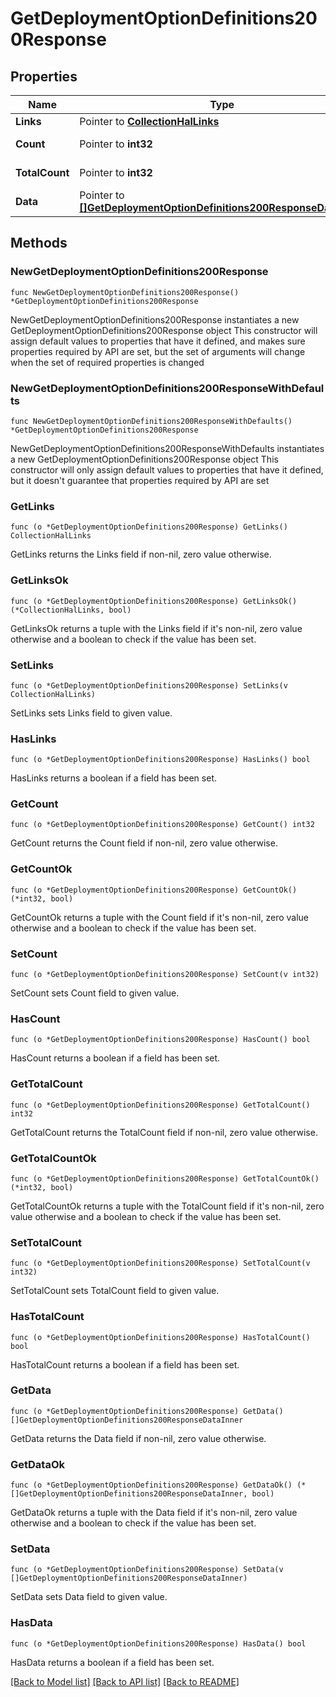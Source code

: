 # GetDeploymentOptionDefinitions200Response

## Properties

Name | Type | Description | Notes
------------ | ------------- | ------------- | -------------
**Links** | Pointer to [**CollectionHalLinks**](CollectionHalLinks.md) |  | [optional] 
**Count** | Pointer to **int32** |  | [optional] [readonly] 
**TotalCount** | Pointer to **int32** |  | [optional] [readonly] 
**Data** | Pointer to [**[]GetDeploymentOptionDefinitions200ResponseDataInner**](GetDeploymentOptionDefinitions200ResponseDataInner.md) |  | [optional] [readonly] 

## Methods

### NewGetDeploymentOptionDefinitions200Response

`func NewGetDeploymentOptionDefinitions200Response() *GetDeploymentOptionDefinitions200Response`

NewGetDeploymentOptionDefinitions200Response instantiates a new GetDeploymentOptionDefinitions200Response object
This constructor will assign default values to properties that have it defined,
and makes sure properties required by API are set, but the set of arguments
will change when the set of required properties is changed

### NewGetDeploymentOptionDefinitions200ResponseWithDefaults

`func NewGetDeploymentOptionDefinitions200ResponseWithDefaults() *GetDeploymentOptionDefinitions200Response`

NewGetDeploymentOptionDefinitions200ResponseWithDefaults instantiates a new GetDeploymentOptionDefinitions200Response object
This constructor will only assign default values to properties that have it defined,
but it doesn't guarantee that properties required by API are set

### GetLinks

`func (o *GetDeploymentOptionDefinitions200Response) GetLinks() CollectionHalLinks`

GetLinks returns the Links field if non-nil, zero value otherwise.

### GetLinksOk

`func (o *GetDeploymentOptionDefinitions200Response) GetLinksOk() (*CollectionHalLinks, bool)`

GetLinksOk returns a tuple with the Links field if it's non-nil, zero value otherwise
and a boolean to check if the value has been set.

### SetLinks

`func (o *GetDeploymentOptionDefinitions200Response) SetLinks(v CollectionHalLinks)`

SetLinks sets Links field to given value.

### HasLinks

`func (o *GetDeploymentOptionDefinitions200Response) HasLinks() bool`

HasLinks returns a boolean if a field has been set.

### GetCount

`func (o *GetDeploymentOptionDefinitions200Response) GetCount() int32`

GetCount returns the Count field if non-nil, zero value otherwise.

### GetCountOk

`func (o *GetDeploymentOptionDefinitions200Response) GetCountOk() (*int32, bool)`

GetCountOk returns a tuple with the Count field if it's non-nil, zero value otherwise
and a boolean to check if the value has been set.

### SetCount

`func (o *GetDeploymentOptionDefinitions200Response) SetCount(v int32)`

SetCount sets Count field to given value.

### HasCount

`func (o *GetDeploymentOptionDefinitions200Response) HasCount() bool`

HasCount returns a boolean if a field has been set.

### GetTotalCount

`func (o *GetDeploymentOptionDefinitions200Response) GetTotalCount() int32`

GetTotalCount returns the TotalCount field if non-nil, zero value otherwise.

### GetTotalCountOk

`func (o *GetDeploymentOptionDefinitions200Response) GetTotalCountOk() (*int32, bool)`

GetTotalCountOk returns a tuple with the TotalCount field if it's non-nil, zero value otherwise
and a boolean to check if the value has been set.

### SetTotalCount

`func (o *GetDeploymentOptionDefinitions200Response) SetTotalCount(v int32)`

SetTotalCount sets TotalCount field to given value.

### HasTotalCount

`func (o *GetDeploymentOptionDefinitions200Response) HasTotalCount() bool`

HasTotalCount returns a boolean if a field has been set.

### GetData

`func (o *GetDeploymentOptionDefinitions200Response) GetData() []GetDeploymentOptionDefinitions200ResponseDataInner`

GetData returns the Data field if non-nil, zero value otherwise.

### GetDataOk

`func (o *GetDeploymentOptionDefinitions200Response) GetDataOk() (*[]GetDeploymentOptionDefinitions200ResponseDataInner, bool)`

GetDataOk returns a tuple with the Data field if it's non-nil, zero value otherwise
and a boolean to check if the value has been set.

### SetData

`func (o *GetDeploymentOptionDefinitions200Response) SetData(v []GetDeploymentOptionDefinitions200ResponseDataInner)`

SetData sets Data field to given value.

### HasData

`func (o *GetDeploymentOptionDefinitions200Response) HasData() bool`

HasData returns a boolean if a field has been set.


[[Back to Model list]](../README.md#documentation-for-models) [[Back to API list]](../README.md#documentation-for-api-endpoints) [[Back to README]](../README.md)


